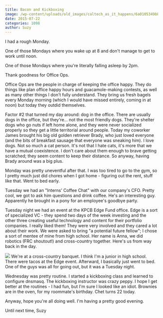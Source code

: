 ```yaml
---
title: Bacon and Kickboxing
image: /wp-content/uploads/old_images/caltech_as_it_happens/6a0105349b8251970b01b7c7aa6032970b.jpg
date: 2015-07-22
categories: 1098
author: Suzy
---
```


I had a rough Monday.

One of those Mondays where you wake up at 8 and don't manage to get to work until noon.

One of those Mondays where you're literally falling asleep by 2pm.

Thank goodness for Office Ops.

Office Ops are the people in charge of keeping the office happy. They do things like plan office happy hours and guacamole-making contests, as well as many other things I don't fully understand. They bring us fresh bagels every Monday morning (which I would have missed entirely, coming in at noon) but today they outdid themselves.

Factor #2 that turned my day around: dog in the office. There are usually dogs in the office, but they're... not the most friendly dogs. They're shelter dogs who go nuts if left home alone, and they were never socialized properly so they get a little territorial around people. Today my coworker James brought his big old golden retriever Brady, who just loved everyone (and the bits of breakfast sausage that everyone was sneaking him). I love dogs. Not so much a cat person. It's not that I hate cats, it's more that we have a mutual coexistence. I don't care about them enough to brave getting scratched; they seem content to keep their distance. So anyway, having Brady around was a big plus.

Monday was pretty uneventful after that. I was too tired to go to the gym, so I pretty much just did chores when I got home - figuring out the rent, stuff like that. Went to bed early.

Tuesday we had an "Interns' Coffee Chat" with our company's CFO. Pretty cool, we got to ask him questions and drink coffee. He's an interesting guy. Apparently he brought in a pony for an employee's goodbye party.

Tuesday night we had an event at the KPCB Edge Fund office. Edge is a sort of specialized VC - they spend two days of the week investing and the other three creating useful technology and content for their portfolio companies. I really liked them! They were very involved and they cared a lot about their work. We were asked to bring "a potential future fellow"; I chose a sort of mentee of mine from high school. Her name is Anna, we did robotics (FRC shoutout!) and cross-country together. Here's us from way back in the day.


![](/old_images/caltech_as_it_happens/6a0105349b8251970b01b8d1350abb970c.jpg)
We're at a cross-country banquet. I think I'm a junior in high school. There were tacos at the Edge event. Afterward, I basically just went to bed. One of the guys was all for going out, but it was a Tuesday night.

Wednesday was pretty routine. I started a kickboxing class and learned to configure dnsmasq. The kickboxing instructor was crazy peppy. I hope I get better at the routines - I had fun, but I'm sure I looked like an idiot. Brownies are in the oven, for my roommate's birthday. Chet turns 22 today.

Anyway, hope you're all doing well. I'm having a pretty good evening.

Until next time,
Suzy
